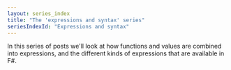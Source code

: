 ```yaml
---
layout: series_index
title: "The 'expressions and syntax' series"
seriesIndexId: "Expressions and syntax"
---
```


In this series of posts we'll look at how functions and values are combined into expressions, and the different kinds of expressions that are available in F#.